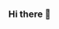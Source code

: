 ### Hi there 👋

<!--
**vramirez2022/vramirez2022** is a ✨ _special_ ✨ repository because its `README.md` (this file) appears on your GitHub profile.

Here are some ideas to get you started:

- 🔭 I’m currently working on creating websites.
- 🌱 I’m currently learning how to code.
- 👯 I’m looking to collaborate on with anyone willing to exchange ideas.
- 🤔 I’m looking for help with ideas and coding projects.
- 📫 You can reach me in git hub.
- ⚡ Fun fact: I love astrology and the stars.
-->
